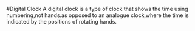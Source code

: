 #Digital Clock
A digital clock is a type of clock that shows the time using numbering,not hands.as opposed to an 
analogue clock,where the time is indicated by the positions of rotating hands.
